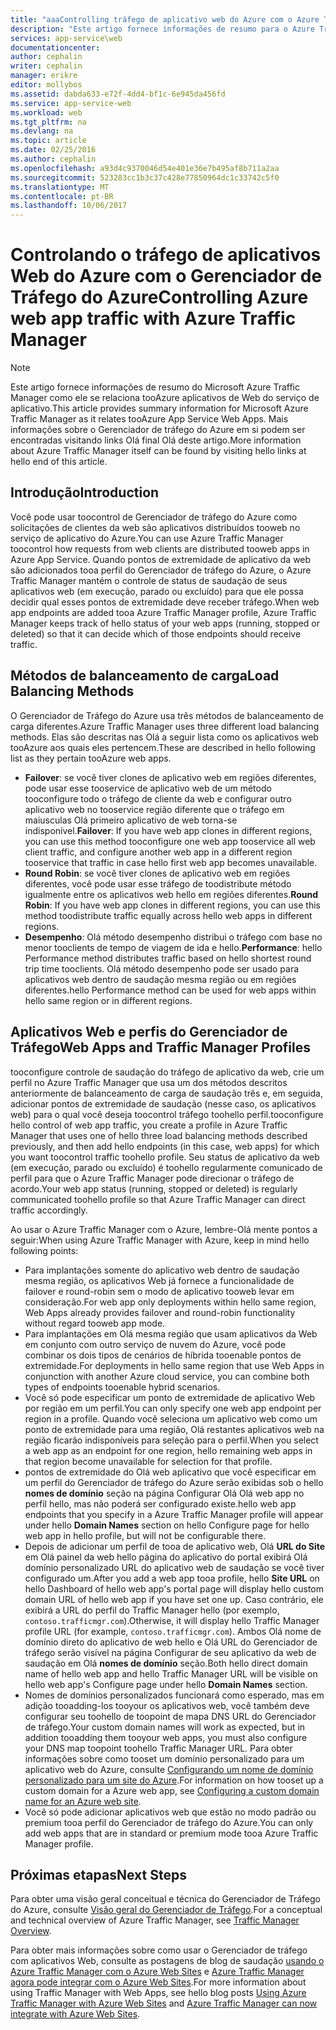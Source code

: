 ```yaml
---
title: "aaaControlling tráfego de aplicativo web do Azure com o Azure Traffic Manager"
description: "Este artigo fornece informações de resumo para o Azure Traffic Manager como ele se relaciona tooAzure os aplicativos web."
services: app-service\web
documentationcenter: 
author: cephalin
writer: cephalin
manager: erikre
editor: mollybos
ms.assetid: dabda633-e72f-4dd4-bf1c-6e945da456fd
ms.service: app-service-web
ms.workload: web
ms.tgt_pltfrm: na
ms.devlang: na
ms.topic: article
ms.date: 02/25/2016
ms.author: cephalin
ms.openlocfilehash: a93d4c9370046d54e401e36e7b495af8b711a2aa
ms.sourcegitcommit: 523283cc1b3c37c428e77850964dc1c33742c5f0
ms.translationtype: MT
ms.contentlocale: pt-BR
ms.lasthandoff: 10/06/2017
---
```

# <a name="controlling-azure-web-app-traffic-with-azure-traffic-manager"></a><span data-ttu-id="d57df-103">Controlando o tráfego de aplicativos Web do Azure com o Gerenciador de Tráfego do Azure</span><span class="sxs-lookup"><span data-stu-id="d57df-103">Controlling Azure web app traffic with Azure Traffic Manager</span></span>
> [!NOTE]
> <span data-ttu-id="d57df-104">Este artigo fornece informações de resumo do Microsoft Azure Traffic Manager como ele se relaciona tooAzure aplicativos de Web do serviço de aplicativo.</span><span class="sxs-lookup"><span data-stu-id="d57df-104">This article provides summary information for Microsoft Azure Traffic Manager as it relates tooAzure App Service Web Apps.</span></span> <span data-ttu-id="d57df-105">Mais informações sobre o Gerenciador de tráfego do Azure em si podem ser encontradas visitando links Olá final Olá deste artigo.</span><span class="sxs-lookup"><span data-stu-id="d57df-105">More information about Azure Traffic Manager itself can be found by visiting hello links at hello end of this article.</span></span>
> 
> 

## <a name="introduction"></a><span data-ttu-id="d57df-106">Introdução</span><span class="sxs-lookup"><span data-stu-id="d57df-106">Introduction</span></span>
<span data-ttu-id="d57df-107">Você pode usar toocontrol de Gerenciador de tráfego do Azure como solicitações de clientes da web são aplicativos distribuídos tooweb no serviço de aplicativo do Azure.</span><span class="sxs-lookup"><span data-stu-id="d57df-107">You can use Azure Traffic Manager toocontrol how requests from web clients are distributed tooweb apps in Azure App Service.</span></span> <span data-ttu-id="d57df-108">Quando pontos de extremidade de aplicativo da web são adicionados tooa perfil do Gerenciador de tráfego do Azure, o Azure Traffic Manager mantém o controle de status de saudação de seus aplicativos web (em execução, parado ou excluído) para que ele possa decidir qual esses pontos de extremidade deve receber tráfego.</span><span class="sxs-lookup"><span data-stu-id="d57df-108">When web app endpoints are added tooa Azure Traffic Manager profile, Azure Traffic Manager keeps track of hello status of your web apps (running, stopped or deleted) so that it can decide which of those endpoints should receive traffic.</span></span>

## <a name="load-balancing-methods"></a><span data-ttu-id="d57df-109">Métodos de balanceamento de carga</span><span class="sxs-lookup"><span data-stu-id="d57df-109">Load Balancing Methods</span></span>
<span data-ttu-id="d57df-110">O Gerenciador de Tráfego do Azure usa três métodos de balanceamento de carga diferentes.</span><span class="sxs-lookup"><span data-stu-id="d57df-110">Azure Traffic Manager uses three different load balancing methods.</span></span> <span data-ttu-id="d57df-111">Elas são descritas nas Olá a seguir lista como os aplicativos web tooAzure aos quais eles pertencem.</span><span class="sxs-lookup"><span data-stu-id="d57df-111">These are described  in hello following list as they pertain tooAzure web apps.</span></span>

* <span data-ttu-id="d57df-112">**Failover**: se você tiver clones de aplicativo web em regiões diferentes, pode usar esse tooservice de aplicativo web de um método tooconfigure todo o tráfego de cliente da web e configurar outro aplicativo web no tooservice região diferente que o tráfego em maiusculas Olá primeiro aplicativo de web torna-se indisponível.</span><span class="sxs-lookup"><span data-stu-id="d57df-112">**Failover**: If you have web app clones in different regions, you can use this method tooconfigure one web app tooservice all web client traffic, and configure another web app in a different region tooservice that traffic in case hello first web app becomes unavailable.</span></span>
* <span data-ttu-id="d57df-113">**Round Robin**: se você tiver clones de aplicativo web em regiões diferentes, você pode usar esse tráfego de toodistribute método igualmente entre os aplicativos web hello em regiões diferentes.</span><span class="sxs-lookup"><span data-stu-id="d57df-113">**Round Robin**: If you have web app clones in different regions, you can use this method toodistribute traffic equally across hello web apps in different regions.</span></span>
* <span data-ttu-id="d57df-114">**Desempenho**: Olá método desempenho distribui o tráfego com base no menor tooclients de tempo de viagem de ida e hello.</span><span class="sxs-lookup"><span data-stu-id="d57df-114">**Performance**: hello Performance method distributes traffic based on hello shortest round trip time tooclients.</span></span> <span data-ttu-id="d57df-115">Olá método desempenho pode ser usado para aplicativos web dentro de saudação mesma região ou em regiões diferentes.</span><span class="sxs-lookup"><span data-stu-id="d57df-115">hello Performance method can be used for web apps within hello same region or in different regions.</span></span>

## <a name="web-apps-and-traffic-manager-profiles"></a><span data-ttu-id="d57df-116">Aplicativos Web e perfis do Gerenciador de Tráfego</span><span class="sxs-lookup"><span data-stu-id="d57df-116">Web Apps and Traffic Manager Profiles</span></span>
<span data-ttu-id="d57df-117">tooconfigure controle de saudação do tráfego de aplicativo da web, crie um perfil no Azure Traffic Manager que usa um dos métodos descritos anteriormente de balanceamento de carga de saudação três e, em seguida, adicionar pontos de extremidade de saudação (nesse caso, os aplicativos web) para o qual você deseja toocontrol tráfego toohello perfil.</span><span class="sxs-lookup"><span data-stu-id="d57df-117">tooconfigure hello control of web app traffic, you create a profile in Azure Traffic Manager that uses one of hello three load balancing methods described previously, and then add hello endpoints (in this case, web apps) for which you want toocontrol traffic toohello profile.</span></span> <span data-ttu-id="d57df-118">Seu status de aplicativo da web (em execução, parado ou excluído) é toohello regularmente comunicado de perfil para que o Azure Traffic Manager pode direcionar o tráfego de acordo.</span><span class="sxs-lookup"><span data-stu-id="d57df-118">Your web app status (running, stopped or deleted) is regularly communicated toohello profile so that Azure Traffic Manager can direct traffic accordingly.</span></span>

<span data-ttu-id="d57df-119">Ao usar o Azure Traffic Manager com o Azure, lembre-Olá mente pontos a seguir:</span><span class="sxs-lookup"><span data-stu-id="d57df-119">When using Azure Traffic Manager with Azure, keep in mind hello following points:</span></span>

* <span data-ttu-id="d57df-120">Para implantações somente do aplicativo web dentro de saudação mesma região, os aplicativos Web já fornece a funcionalidade de failover e round-robin sem o modo de aplicativo tooweb levar em consideração.</span><span class="sxs-lookup"><span data-stu-id="d57df-120">For web app only deployments within hello same region, Web Apps already provides failover and round-robin functionality without regard tooweb app mode.</span></span>
* <span data-ttu-id="d57df-121">Para implantações em Olá mesma região que usam aplicativos da Web em conjunto com outro serviço de nuvem do Azure, você pode combinar os dois tipos de cenários de híbrida tooenable pontos de extremidade.</span><span class="sxs-lookup"><span data-stu-id="d57df-121">For deployments in hello same region that use Web Apps in conjunction with another Azure cloud service, you can combine both types of endpoints tooenable hybrid scenarios.</span></span>
* <span data-ttu-id="d57df-122">Você só pode especificar um ponto de extremidade de aplicativo Web por região em um perfil.</span><span class="sxs-lookup"><span data-stu-id="d57df-122">You can only specify one web app endpoint per region in a profile.</span></span> <span data-ttu-id="d57df-123">Quando você seleciona um aplicativo web como um ponto de extremidade para uma região, Olá restantes aplicativos web na região ficarão indisponíveis para seleção para o perfil.</span><span class="sxs-lookup"><span data-stu-id="d57df-123">When you select a web app as an endpoint for one region, hello remaining web apps in that region become unavailable for selection for that profile.</span></span>
* <span data-ttu-id="d57df-124">pontos de extremidade do Olá web aplicativo que você especificar em um perfil do Gerenciador de tráfego do Azure serão exibidas sob o hello **nomes de domínio** seção na página Configurar Olá Olá web app no perfil hello, mas não poderá ser configurado existe.</span><span class="sxs-lookup"><span data-stu-id="d57df-124">hello web app endpoints that you specify in a Azure Traffic Manager profile will appear under hello **Domain Names** section on hello Configure page for hello web app in hello profile, but will not be configurable there.</span></span>
* <span data-ttu-id="d57df-125">Depois de adicionar um perfil de tooa de aplicativo web, Olá **URL do Site** em Olá painel da web hello página do aplicativo do portal exibirá Olá domínio personalizado URL do aplicativo web de saudação se você tiver configurado um.</span><span class="sxs-lookup"><span data-stu-id="d57df-125">After you add a web app tooa profile, hello **Site URL** on hello Dashboard of hello web app's portal page will display hello custom domain URL of hello web app if you have set one up.</span></span> <span data-ttu-id="d57df-126">Caso contrário, ele exibirá a URL do perfil do Traffic Manager hello (por exemplo, `contoso.trafficmgr.com`).</span><span class="sxs-lookup"><span data-stu-id="d57df-126">Otherwise, it will display hello Traffic Manager profile URL (for example, `contoso.trafficmgr.com`).</span></span> <span data-ttu-id="d57df-127">Ambos Olá nome de domínio direto do aplicativo de web hello e Olá URL do Gerenciador de tráfego serão visível na página Configurar de seu aplicativo da web de saudação em Olá **nomes de domínio** seção.</span><span class="sxs-lookup"><span data-stu-id="d57df-127">Both hello direct domain name of hello web app and hello Traffic Manager URL will be visible on hello web app's Configure page under hello **Domain Names** section.</span></span>
* <span data-ttu-id="d57df-128">Nomes de domínios personalizados funcionará como esperado, mas em adição tooadding-los tooyour os aplicativos web, você também deve configurar seu toohello de toopoint de mapa DNS URL do Gerenciador de tráfego.</span><span class="sxs-lookup"><span data-stu-id="d57df-128">Your custom domain names will work as expected, but in addition tooadding them tooyour web apps, you must also configure your DNS map toopoint toohello Traffic Manager URL.</span></span> <span data-ttu-id="d57df-129">Para obter informações sobre como tooset um domínio personalizado para um aplicativo web do Azure, consulte [Configurando um nome de domínio personalizado para um site do Azure](app-service-web-tutorial-custom-domain.md).</span><span class="sxs-lookup"><span data-stu-id="d57df-129">For information on how tooset up a custom domain for a Azure web app,  see [Configuring a custom domain name for an Azure web site](app-service-web-tutorial-custom-domain.md).</span></span>
* <span data-ttu-id="d57df-130">Você só pode adicionar aplicativos web que estão no modo padrão ou premium tooa perfil do Gerenciador de tráfego do Azure.</span><span class="sxs-lookup"><span data-stu-id="d57df-130">You can only add web apps that are in standard or premium mode tooa Azure Traffic Manager profile.</span></span>

## <a name="next-steps"></a><span data-ttu-id="d57df-131">Próximas etapas</span><span class="sxs-lookup"><span data-stu-id="d57df-131">Next Steps</span></span>
<span data-ttu-id="d57df-132">Para obter uma visão geral conceitual e técnica do Gerenciador de Tráfego do Azure, consulte [Visão geral do Gerenciador de Tráfego](../traffic-manager/traffic-manager-overview.md).</span><span class="sxs-lookup"><span data-stu-id="d57df-132">For a conceptual and technical overview of Azure Traffic Manager, see [Traffic Manager Overview](../traffic-manager/traffic-manager-overview.md).</span></span>

<span data-ttu-id="d57df-133">Para obter mais informações sobre como usar o Gerenciador de tráfego com aplicativos Web, consulte as postagens de blog de saudação [usando o Azure Traffic Manager com o Azure Web Sites](http://blogs.msdn.com/b/waws/archive/2014/03/18/using-windows-azure-traffic-manager-with-waws.aspx) e [Azure Traffic Manager agora pode integrar com o Azure Web Sites](https://azure.microsoft.com/blog/2014/03/27/azure-traffic-manager-can-now-integrate-with-azure-web-sites/).</span><span class="sxs-lookup"><span data-stu-id="d57df-133">For more information about using Traffic Manager with Web Apps, see hello blog posts [Using Azure Traffic Manager with Azure Web Sites](http://blogs.msdn.com/b/waws/archive/2014/03/18/using-windows-azure-traffic-manager-with-waws.aspx) and [Azure Traffic Manager can now integrate with Azure Web Sites](https://azure.microsoft.com/blog/2014/03/27/azure-traffic-manager-can-now-integrate-with-azure-web-sites/).</span></span>

